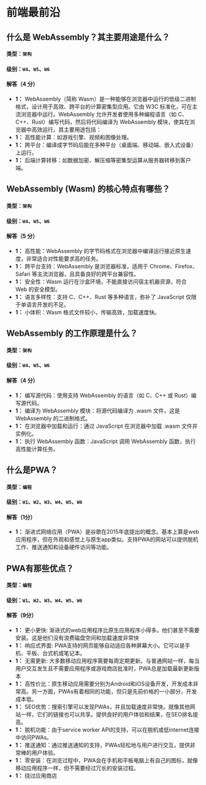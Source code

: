 # 前端最前沿

## 什么是 WebAssembly？其主要用途是什么？

#### 类型：`架构`

#### 级别：`W4`、`W5`、`W6`

#### 解答（4 分）

- **1：** WebAssembly（简称 Wasm）是一种能够在浏览器中运行的低级二进制格式，设计用于高效、跨平台的计算密集型应用。它由 W3C 标准化，可在主流浏览器中运行。WebAssembly 允许开发者使用多种编程语言（如 C、C++、Rust）编写代码，然后将代码编译为 WebAssembly 模块，使其在浏览器中高效运行。其主要用途包括：
- **1：** 高性能计算：如游戏引擎、视频和图像处理。
- **1：** 跨平台：编译成字节码后能在多种平台（桌面端、移动端、嵌入式设备）上运行。
- **1：** 后端计算转移：如数据加密、解压缩等密集型运算从服务器转移到客户端。

## WebAssembly (Wasm) 的核心特点有哪些？

#### 类型：`架构`

#### 级别：`W4`、`W5`、`W6`

#### 解答（5 分）

- **1：**  高性能：WebAssembly 的字节码格式在浏览器中编译运行接近原生速度，非常适合对性能要求高的任务。
- **1：**  跨平台支持：WebAssembly 是浏览器标准，适用于 Chrome、Firefox、Safari 等主流浏览器，且具备良好的跨平台兼容性。
- **1：**  安全性：Wasm 运行在沙盒环境，不能直接访问宿主机器资源，符合 Web 的安全模型。
- **1：**  语言多样性：支持 C、C++、Rust 等多种语言，弥补了 JavaScript 仅限于单语言开发的不足。
- **1：**  小体积：Wasm 格式文件较小，传输高效，加载速度快。

## WebAssembly 的工作原理是什么？

#### 类型：`架构`

#### 级别：`W4`、`W5`、`W6`

#### 解答（4 分）

- **1：** 编写源代码：使用支持 WebAssembly 的语言（如 C、C++ 或 Rust）编写源代码。
- **1：** 编译为 WebAssembly 模块：将源代码编译为 .wasm 文件，这是 WebAssembly 的二进制格式。
- **1：** 在浏览器中加载和运行：通过 JavaScript 在浏览器中加载 .wasm 文件并实例化。
- **1：** 执行 WebAssembly 函数：JavaScript 调用 WebAssembly 函数，执行高性能计算任务。

## 什么是PWA？

#### 类型：`编程`

#### 级别：`W1`、`W2`、`W3`、`W4`、`W5`、`W6`

#### 解答（1分）

- **1：** 渐进式网络应用（PWA）是谷歌在2015年底提出的概念。基本上算是web应用程序，但在外观和感觉上与原生app类似。支持PWA的网站可以提供脱机工作、推送通知和设备硬件访问等功能。

## PWA有那些优点？

#### 类型：`编程`

#### 级别：`W1`、`W2`、`W3`、`W4`、`W5`、`W6`

#### 解答（9分）

- **1：** 更小更快: 渐进式的web应用程序比原生应用程序小得多。他们甚至不需要安装。这是他们没有浪费磁盘空间和加载速度非常快
- **1：** 响应式界面: PWA支持的网页能够自动适应各种屏幕大小。它可以是手机、平板、台式机或笔记本。
- **1：** 无需更新: 大多数移动应用程序需要每周定期更新。与普通网站一样，每当用户交互发生且不需要应用程序或游戏商店批准时，PWA总是加载最新更新版本
- **1：** 高性价比：原生移动应用需要分别为Android和iOS设备开发，开发成本非常高。另一方面，PWAs有着相同的功能，但只是先前价格的一小部分，开发成本低。
- **1：** SEO优势：搜索引擎可以发现PWAs，并且加载速度非常快。就像其他网站一样，它们的链接也可以共享。提供良好的用户体验和结果，在SEO排名提高。
- **1：** 脱机功能：由于service worker API的支持，可以在脱机或低internet连接中访问PWAs。
- **1：** 推送通知：通过推送通知的支持，PWAs轻松地与用户进行交互，提供非常棒的用户体验。
- **1：** 零安装：在浏览过程中，PWA会在手机和平板电脑上有自己的图标，就像移动应用程序一样，但不需要经过冗长的安装过程。
- **1：** 绕过应用商店
